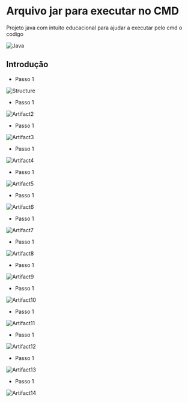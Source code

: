 <h1>Arquivo jar para executar no CMD</h1>

Projeto java com intuito educacional para ajudar a executar pelo cmd o codigo

![Java](https://img.shields.io/badge/java-%23ED8B00.svg?style=for-the-badge&logo=java&logoColor=white)

<h2>Introdução</h2>

* Passo 1

![Structure](https://user-images.githubusercontent.com/116466164/226698816-5eb73a65-2263-42ea-a516-9d6d61891624.png)

* Passo 1

![Artifact2](https://user-images.githubusercontent.com/116466164/226698819-28fe321a-5d01-4124-9928-8460bd4d364d.png)

* Passo 1

![Artifact3](https://user-images.githubusercontent.com/116466164/226698822-1ede05b8-ce74-4938-ae71-332ee332c11a.png)

* Passo 1

![Artifact4](https://user-images.githubusercontent.com/116466164/226698824-d9a9bfb2-fd48-4ebb-9515-64046eb2e4cf.png)

* Passo 1

![Artifact5](https://user-images.githubusercontent.com/116466164/226698826-60901638-3cb5-4305-985d-0679b5c49f54.png)

* Passo 1

![Artifact6](https://user-images.githubusercontent.com/116466164/226698830-1169b363-e895-4214-9099-13f1b7b6eb63.png)

* Passo 1

![Artifact7](https://user-images.githubusercontent.com/116466164/226698832-caf2a3ce-eda1-4347-933c-c4306e6f040c.png)

* Passo 1

![Artifact8](https://user-images.githubusercontent.com/116466164/226698835-1c339028-a9df-4e5f-bc76-fba88680878b.png)

* Passo 1

![Artifact9](https://user-images.githubusercontent.com/116466164/226698791-8fc38a5d-60d1-4371-a572-82ded0376e7b.png)

* Passo 1

![Artifact10](https://user-images.githubusercontent.com/116466164/226698800-08733860-e50e-44d8-a196-0a0ffdd4e2ed.png)

* Passo 1

![Artifact11](https://user-images.githubusercontent.com/116466164/226698802-41b3b3cd-bcfe-44bb-816e-dceb24c6f99d.png)

* Passo 1

![Artifact12](https://user-images.githubusercontent.com/116466164/226698807-7186782d-a12d-41a1-8cc0-dda0fb61d196.png)

* Passo 1

![Artifact13](https://user-images.githubusercontent.com/116466164/226698808-3da7b3a6-acba-429f-8b1c-bfbbbbe83505.png)

* Passo 1

![Artifact14](https://user-images.githubusercontent.com/116466164/226698811-07e8c9a8-833c-4b5a-9ec9-a44aac343850.png)
